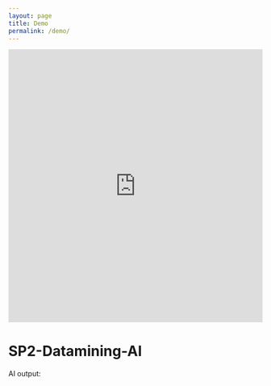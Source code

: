 ```yaml
---
layout: page
title: Demo
permalink: /demo/
---
```


<iframe title="TAB1" width="100%" height="541.25" src="https://app.fabric.microsoft.com/reportEmbed?reportId=a70e6e98-d2ec-4cbe-bfb8-0706a4f7bf0b&autoAuth=true&ctid=45f26ee5-f134-439e-bc93-e6c7e33d61c2" frameborder="0" allowFullScreen="true"></iframe>  
  <div class="container">
    <h1>SP2-Datamining-AI</h1>
  </div>
  
  <div>AI output: <div id="output"></div> </div>

  <script>
  fetch('https://choice-mudfish-excited.ngrok-free.app/execute', {
    method: 'GET',
    headers: {
      'Content-Type': 'application/json',
      'ngrok-skip-browser-warning': '1',
    }
  })
          .then(response => {
            if (!response.ok) {
              throw new Error('Network response was not ok');
            }
            return response.json();
          })
          .then(data => {
            console.log(data);
            document.getElementById('output').innerText = data.output;
          })
          .catch(error => {
            console.error('Error:', error);
            document.getElementById('output').innerText = 'Error fetching data';
          });
</script>
